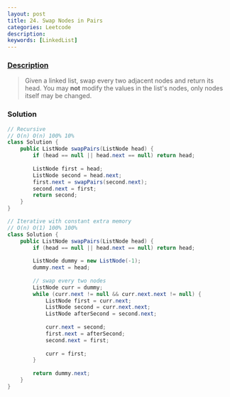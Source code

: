 ```yaml
---
layout: post
title: 24. Swap Nodes in Pairs
categories: Leetcode
description: 
keywords: [LinkedList]
---
```

### [Description]()

>Given a linked list, swap every two adjacent nodes and return its head.
>You may **not** modify the values in the list's nodes, only nodes itself may be changed.

### Solution


```java
// Recursive
// O(n) O(n) 100% 10%
class Solution {
    public ListNode swapPairs(ListNode head) {
        if (head == null || head.next == null) return head;
        
        ListNode first = head;
        ListNode second = head.next;
        first.next = swapPairs(second.next);
        second.next = first;
        return second;
    }
}

// Iterative with constant extra memory
// O(n) O(1) 100% 100%
class Solution {
    public ListNode swapPairs(ListNode head) {
        if (head == null || head.next == null) return head;
        
        ListNode dummy = new ListNode(-1);
        dummy.next = head;
        
        // swap every two nodes
        ListNode curr = dummy;
        while (curr.next != null && curr.next.next != null) {
            ListNode first = curr.next;
            ListNode second = curr.next.next;
            ListNode afterSecond = second.next;
            
            curr.next = second;
            first.next = afterSecond;
            second.next = first;
            
            curr = first;
        }
        
        return dummy.next;
    }
}
```

